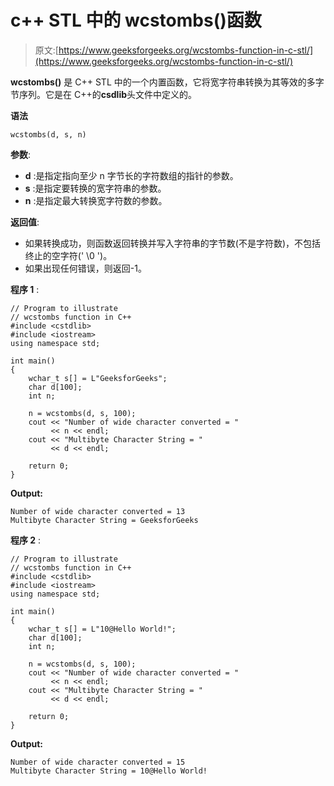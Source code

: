 # c++ STL 中的 wcstombs()函数

> 原文:[https://www.geeksforgeeks.org/wcstombs-function-in-c-stl/](https://www.geeksforgeeks.org/wcstombs-function-in-c-stl/)

**wcstombs()** 是 C++ STL 中的一个内置函数，它将宽字符串转换为其等效的多字节序列。它是在 C++的**csdlib**头文件中定义的。

**语法**

```
wcstombs(d, s, n)
```

**参数**:

*   **d** :是指定指向至少 n 字节长的字符数组的指针的参数。
*   **s** :是指定要转换的宽字符串的参数。
*   **n** :是指定最大转换宽字符数的参数。

**返回值**:

*   如果转换成功，则函数返回转换并写入字符串的字节数(不是字符数)，不包括终止的空字符(' \0 ')。
*   如果出现任何错误，则返回-1。

**程序 1** :

```
// Program to illustrate
// wcstombs function in C++
#include <cstdlib>
#include <iostream>
using namespace std;

int main()
{
    wchar_t s[] = L"GeeksforGeeks";
    char d[100];
    int n;

    n = wcstombs(d, s, 100);
    cout << "Number of wide character converted = "
         << n << endl;
    cout << "Multibyte Character String = "
         << d << endl;

    return 0;
}
```

**Output:**

```
Number of wide character converted = 13
Multibyte Character String = GeeksforGeeks

```

**程序 2** :

```
// Program to illustrate
// wcstombs function in C++
#include <cstdlib>
#include <iostream>
using namespace std;

int main()
{
    wchar_t s[] = L"10@Hello World!";
    char d[100];
    int n;

    n = wcstombs(d, s, 100);
    cout << "Number of wide character converted = "
         << n << endl;
    cout << "Multibyte Character String = "
         << d << endl;

    return 0;
}
```

**Output:**

```
Number of wide character converted = 15
Multibyte Character String = 10@Hello World!

```